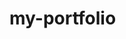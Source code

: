 # my-portfolio

<!-- Grace ![r1FdwNp1_400x400](https://user-images.githubusercontent.com/101924220/183703261-51a3ea35-b7c2-4207-953c-9f5ded90eb60.jpg) -->
<!-- Silvia ![100236377](https://user-images.githubusercontent.com/101924220/183704294-bf22d575-ec38-4494-b7f4-3c91b37aa75c.jpg) -->
<!-- Favour ![1K8Uq2wQ_400x400](https://user-images.githubusercontent.com/101924220/183704228-b64b7bf0-e192-46bf-938f-4598b5f3ebc9.jpg) -->
<!-- Sanja ![5PnA54dx_400x400](https://user-images.githubusercontent.com/101924220/183704376-0552e165-500c-4c13-80ac-8d98a4b96988.jpg) -->

<!-- ![joseph](https://user-images.githubusercontent.com/101924220 183712384-a995e74f-0763-42c0-8d2a-72b771d4c10c.jpg) -->
<!-- ![afolabi](https://user-images.githubusercontent.com/101924220/183712388-2a7610a1-933f-4e3c-8276-e639b37ad45b.jpg) -->
<!-- ![mandal](https://user-images.githubusercontent.com/101924220/183712396-da5193a2-d986-4ea7-975f-c99ff0c9fa26.png) -->
<!-- ![Rito](https://user-images.githubusercontent.com/101924220/189416603-5b794526-28ac-4dc7-887f-b592adf2072d.jpg) -->
